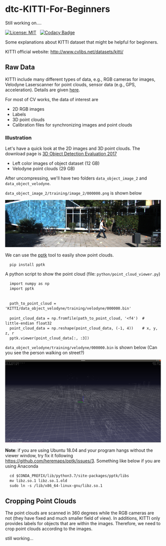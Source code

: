 # dtc-KITTI-For-Beginners

Still working on....

[![License: MIT](https://img.shields.io/badge/License-MIT-yellow.svg)](https://opensource.org/licenses/MIT)
&nbsp;
[![Codacy Badge](https://api.codacy.com/project/badge/Grade/17286ebe340041739ecdf6402377585e)](https://www.codacy.com/app/dtczhl/dtc-KITTI-For-Beginners?utm_source=github.com&amp;utm_medium=referral&amp;utm_content=dtczhl/dtc-KITTI-For-Beginners&amp;utm_campaign=Badge_Grade)

Some explanations about KITTI dataset that might be helpful for beginners.

KITTI official website: <http://www.cvlibs.net/datasets/kitti/>

## Raw Data

KITTI include many different types of data, e.g., RGB cameras for images, Velodyne Laserscanner for point clouds, sensor data (e.g., GPS, acceleration). Details are given [here](http://www.cvlibs.net/datasets/kitti/raw_data.php).

For most of CV works, the data of interest are
*   2D RGB images
*   Labels
*   3D point clouds  
*   Calibration files for synchronizing images and point clouds

### Illustration

Let's have a quick look at the 2D images and 3D point clouds. The download page is [3D Object Detection Evaluation 2017](http://www.cvlibs.net/datasets/kitti/eval_object.php?obj_benchmark=3d)
*   Left color images of object dataset (12 GB)
*   Velodyne point clouds (29 GB)

After uncompressing, we'll have two folders `data_object_image_2` and `data_object_velodyne`.

`data_object_image_2/training/image_2/000000.png` is shown below

<img src="img/image_000000.png" width=700/>

We can use the [pptk](https://heremaps.github.io/pptk/tutorials/viewer/semantic3d.html) tool to easily show point clouds.
```shell
  pip install pptk
```

A python script to show the point cloud (file: `python/point_cloud_viewer.py`)
```shell
  import numpy as np
  import pptk


  path_to_point_cloud = 'KITTI/data_object_velodyne/training/velodyne/000000.bin'

  point_cloud_data = np.fromfile(path_to_point_cloud, '<f4')  # little-endian float32
  point_cloud_data = np.reshape(point_cloud_data, (-1, 4))    # x, y, z, r
  pptk.viewer(point_cloud_data[:, :3])
```

`data_object_velodyne/training/velodyne/000000.bin` is shown below (Can you see the person walking on street?)

<img src="img/point_cloud_000000.png" width=700 />

**Note**: if you are using Ubuntu 18.04 and your program hangs without the viewer window, try fix it following <https://github.com/heremaps/pptk/issues/3>. Something like below if you are using Anaconda
```shell
  cd $CONDA_PREFIX/lib/python3.7/site-packages/pptk/libs
  mv libz.so.1 libz.so.1.old
  sudo ln -s /lib/x86_64-linux-gnu/libz.so.1
```

## Cropping Point Clouds

The point clouds are scanned in 360 degrees while the RGB cameras are not (they have fixed and much smaller field of view). In additions, KITTI only provides labels for objects that are within the images. Therefore, we need to crop point clouds according to the images.

still working...
